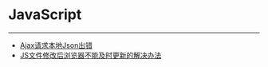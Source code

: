 # JavaScript

---

- [Ajax请求本地Json出错](./Ajax请求本地Json出错.md)
- [JS文件修改后浏览器不能及时更新的解决办法](./JS文件修改后浏览器不能及时更新的解决办法.md)
